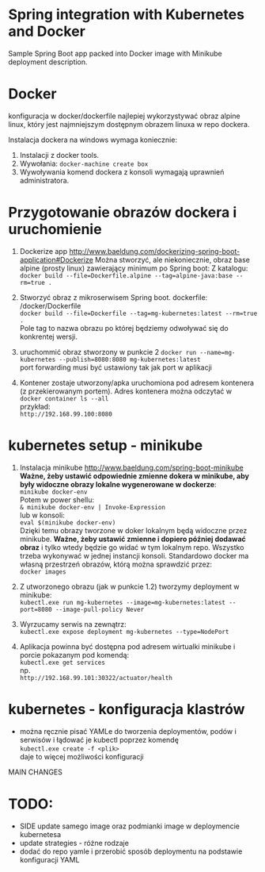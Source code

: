 # Spring integration with Kubernetes and Docker
Sample Spring Boot app packed into Docker image with Minikube deployment description.

# Docker 
konfiguracja w docker/dockerfile
najlepiej wykorzystywać obraz alpine linux, który jest najmniejszym dostępnym obrazem linuxa w repo dockera.

Instalacja dockera na windows wymaga koniecznie: 
1. Instalacji z docker tools.
2. Wywołania: `docker-machine create box`
3. Wywoływania komend dockera z konsoli wymagają uprawnień administratora.

# Przygotowanie obrazów dockera i uruchomienie

1. Dockerize app http://www.baeldung.com/dockerizing-spring-boot-application#Dockerize
 Można stworzyć, ale niekoniecznie, obraz base alpine (prosty linux) zawierający minimum po Spring boot:
Z katalogu:  <br />
`docker build --file=Dockerfile.alpine --tag=alpine-java:base --rm=true .`

2. Stworzyć obraz z mikroserwisem Spring boot. dockerfile: /docker/Dockerfile <br />
`docker build --file=Dockerfile --tag=mg-kubernetes:latest --rm=true .` <br />
Pole tag to nazwa obrazu po której będziemy odwoływać się do konkrentej wersji.

3.  uruchommić obraz stworzony w punkcie 2
`docker run --name=mg-kubernetes --publish=8080:8080 mg-kubernetes:latest` <br />
port forwarding musi być ustawiony tak jak port w aplikacji

4. Kontener zostaje utworzony/apka uruchomiona pod adresem kontenera (z przekierowanym portem). Adres kontenera można odczytać w <br />
`docker container ls --all` <br /> 
przykład: <br />
`http://192.168.99.100:8080`

# kubernetes setup - minikube

1. Instalacja minikube http://www.baeldung.com/spring-boot-minikube<br />
**Ważne, żeby ustawić odpowiednie zmienne dokera w minikube, aby były widoczne obrazy lokalne wygenerowane w dockerze**:<br />
`minikube docker-env` <br />
Potem w power shellu:<br />
`& minikube docker-env | Invoke-Expression` <br />
lub w konsoli:<br />
`eval $(minikube docker-env)`<br />
Dzięki temu obrazy tworzone w doker lokalnym będą widoczne przez minikube. **Ważne, żeby ustawić zmienne i dopiero później dodawać obraz** i tylko wtedy będzie go widać w tym lokalnym repo. Wszystko trzeba wykonywać w jednej instancji konsoli.
Standardowo docker ma własną przestrzeń obrazów, którą można sprawdzić przez:<br />
`docker images`<br />

2. Z utworzonego obrazu (jak w punkcie 1.2) tworzymy deployment w minikube:<br />
`kubectl.exe run mg-kubernetes --image=mg-kubernetes:latest --port=8080 --image-pull-policy Never`

3. Wyrzucamy serwis na zewnątrz:<br />
`kubectl.exe expose deployment mg-kubernetes --type=NodePort`

4. Aplikacja powinna być dostępna pod adresem wirtualki minikube i porcie pokazanym pod komendą:<br />
`kubectl.exe get services`<br />
np.<br />
`http://192.168.99.101:30322/actuator/health`


# kubernetes - konfiguracja klastrów
- można ręcznie pisać YAMLe do tworzenia deploymentów, podów i serwisów i łądować je kubectl poprzez komendę<br />
`kubectl.exe create -f <plik>`<br />
daje to więcej możliwości konfiguracji

MAIN CHANGES


# TODO:<br />
- SIDE update samego image oraz podmianki image w deploymencie kubernetesa
- update strategies - różne rodzaje
- dodać do repo yamle i przerobić sposób deploymentu na podstawie konfiguracji YAML


